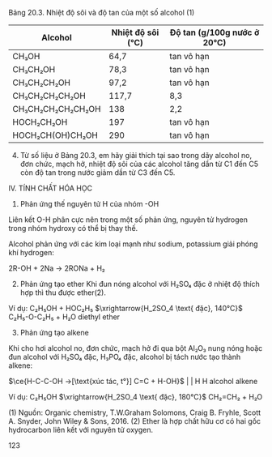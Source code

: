 Bảng 20.3. Nhiệt độ sôi và độ tan của một số alcohol (1)

| Alcohol | Nhiệt độ sôi (°C) | Độ tan (g/100g nước ở 20°C) |
|---------|-------------------|------------------------------|
| CH₃OH | 64,7 | tan vô hạn |
| CH₃CH₂OH | 78,3 | tan vô hạn |
| CH₃CH₂CH₂OH | 97,2 | tan vô hạn |
| CH₃CH₂CH₂CH₂OH | 117,7 | 8,3 |
| CH₃CH₂CH₂CH₂CH₂OH | 138 | 2,2 |
| HOCH₂CH₂OH | 197 | tan vô hạn |
| HOCH₂CH(OH)CH₂OH | 290 | tan vô hạn |

4. Từ số liệu ở Bảng 20.3, em hãy giải thích tại sao trong dãy alcohol no, đơn chức, mạch hở, nhiệt độ sôi của các alcohol tăng dần từ C1 đến C5 còn độ tan trong nước giảm dần từ C3 đến C5.

IV. TÍNH CHẤT HÓA HỌC

1. Phản ứng thế nguyên tử H của nhóm -OH

Liên kết O-H phân cực nên trong một số phản ứng, nguyên tử hydrogen trong nhóm hydroxy có thể bị thay thế.

Alcohol phản ứng với các kim loại mạnh như sodium, potassium giải phóng khí hydrogen:

2R-OH + 2Na → 2RONa + H₂

2. Phản ứng tạo ether
Khi đun nóng alcohol với H₂SO₄ đặc ở nhiệt độ thích hợp thì thu được ether(2).

Ví dụ: C₂H₅OH + HOC₂H₅ $\xrightarrow{H_2SO_4 \text{ đặc}, 140°C}$ C₂H₅-O-C₂H₅ + H₂O
                                                diethyl ether

3. Phản ứng tạo alkene

Khi cho hơi alcohol no, đơn chức, mạch hở đi qua bột Al₂O₃ nung nóng hoặc đun alcohol với H₂SO₄ đặc, H₃PO₄ đặc, alcohol bị tách nước tạo thành alkene:

$\ce{H-C-C-OH ->[\text{xúc tác, t°}] C=C + H-OH}$
  | |
  H H
alcohol        alkene

Ví dụ: C₂H₅OH $\xrightarrow{H_2SO_4 \text{ đặc}, 180°C}$ CH₂=CH₂ + H₂O

(1) Nguồn: Organic chemistry, T.W.Graham Solomons, Craig B. Fryhle, Scott A. Snyder, John Wiley & Sons, 2016.
(2) Ether là hợp chất hữu cơ có hai gốc hydrocarbon liên kết với nguyên tử oxygen.

123